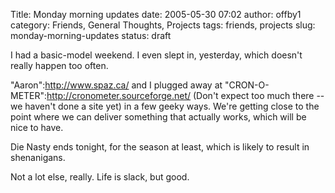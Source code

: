 Title: Monday morning updates
date: 2005-05-30 07:02
author: offby1
category: Friends, General Thoughts, Projects
tags: friends, projects
slug: monday-morning-updates
status: draft

I had a basic-model weekend. I even slept in, yesterday, which doesn't really happen too often.

"Aaron":http://www.spaz.ca/ and I plugged away at "CRON-O-METER":http://cronometer.sourceforge.net/ (Don't expect too much there -- we haven't done a site yet) in a few geeky ways. We're getting close to the point where we can deliver something that actually works, which will be nice to have.

Die Nasty ends tonight, for the season at least, which is likely to result in shenanigans.

Not a lot else, really. Life is slack, but good.
